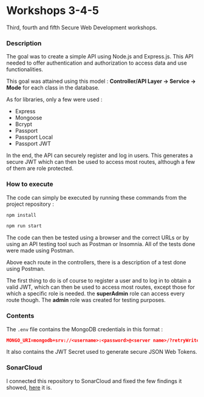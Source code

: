 # Workshops 3-4-5

Third, fourth and fifth Secure Web Development workshops.

### Description

The goal was to create a simple API using Node.js and Express.js. This API needed to offer authentication and authorization to access data and use functionalities.

This goal was attained using this model : **Controller/API Layer -> Service -> Mode** for each class in the database.

As for libraries, only a few were used :
- Express
- Mongoose
- Bcrypt
- Passport
- Passport Local
- Passport JWT

In the end, the API can securely register and log in users. This generates a secure JWT which can then be used to access most routes, although a few of them are role protected. 

### How to execute

The code can simply be executed by running these commands from the project repository : 
```bash
npm install

npm run start
```

The code can then be tested using a browser and the correct URLs or by using an API testing tool such as Postman or Insomnia. All of the tests done were made using Postman.

Above each route in the controllers, there is a description of a test done using Postman.

The first thing to do is of course to register a user and to log in to obtain a valid JWT, which can then be used to access most routes, except those for which a specific role is needed. the **superAdmin** role can access every route though. The **admin** role was created for testing purposes.

### Contents

The `.env` file contains the MongoDB credentials in this format :
```json
MONGO_URI=mongodb+srv://<username>:<password>@<server name>/?retryWrites=true&w=majority
```

It also contains the JWT Secret used to generate secure JSON Web Tokens.

### SonarCloud

I connected this repository to SonarCloud and fixed the few findings it showed, [here](https://sonarcloud.io/project/overview?id=Pierrotpsy_secure-web-dev-workshop3_4_5) it is.
